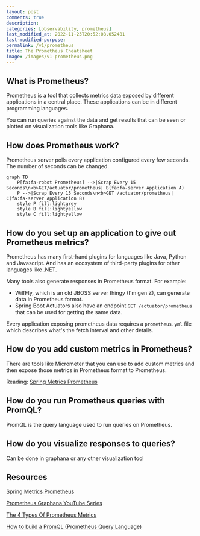 ```yaml
---
layout: post
comments: true
description: 
categories: [observability, prometheus]
last_modified_at: 2022-11-23T20:52:08.052481
last-modified-purpose:
permalink: /v1/prometheus
title: The Prometheus Cheatsheet
image: /images/v1-prometheus.png
---
```


## What is Prometheus?

Prometheus is a tool that collects metrics data exposed by different applications in a central place. These applications can be in different programming languages.

You can run queries against the data and get results that can be seen or plotted on visualization tools like Graphana.

## How does Prometheus work?

Prometheus server polls every application configured every few seconds. The number of seconds can be changed.

```mermaid!
graph TD
    P[fa:fa-robot Prometheus] -->|Scrap Every 15 Seconds\n<b>GET/actuator/prometheus| B(fa:fa-server Application A)
    P -->|Scrap Every 15 Seconds\n<b>GET /actuator/prometheus| C(fa:fa-server Application B)
    style P fill:lightgrey
    style B fill:lightyellow
    style C fill:lightyellow
```

## How do you set up an application to give out Prometheus metrics?

Prometheus has many first-hand plugins for languages like Java, Python and Javascript. And has an ecosystem of third-party plugins for other languages like .NET.

Many tools also generate responses in Prometheus format. 
For example: 
- WilfFly, which is an old JBOSS server thingy (I'm gen Z), can generate data in Prometheus format.
- Spring Boot Actuators also have an endpoint `GET /actuator/prometheus` that can be used for getting the same data.

Every application exposing prometheus data requires a `prometheus.yml` file which describes what's the fetch interval and other details.

## How do you add custom metrics in Prometheus?

There are tools like Micrometer that you can use to add custom metrics and then expose those metrics in Prometheus format to Prometheus.

Reading: [Spring Metrics Prometheus](https://docs.spring.io/spring-metrics/docs/current/public/prometheus)

## How do you run Prometheus queries with PromQL?

PromQL is the query language used to run queries on Prometheus.

## How do you visualize responses to queries?

Can be done in graphana or any other visualization tool

## Resources

[Spring Metrics Prometheus](https://docs.spring.io/spring-metrics/docs/current/public/prometheus)

[Prometheus Graphana YouTube Series](https://www.youtube.com/playlist?list=PLrSqqHFS8XPbdYYpZ6dbyjqhLSdHiXiqD)

[The 4 Types Of Prometheus Metrics](https://www.youtube.com/watch?v=nJMRmhbY5hY)

[How to build a PromQL (Prometheus Query Language)](https://www.youtube.com/watch?v=hvACEDjHQZE)